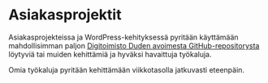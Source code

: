 # Asiakasprojektit

Asiakasprojekteissa ja WordPress-kehityksessä pyritään käyttämään mahdollisimman paljon [Digitoimisto Duden avoimesta GitHub-repositorysta](https://github.com/digitoimistodude) löytyviä tai muiden kehittämiä ja hyväksi havaittuja työkaluja.

Omia työkaluja pyritään kehittämään viikkotasolla jatkuvasti eteenpäin.
